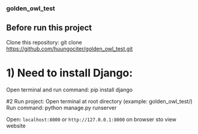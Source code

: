 ### golden_owl_test
## Before run this project 
Clone this repository: git clone https://github.com/huungociter/golden_owl_test.git

# 1) Need to install Django: 
Open terminal and run command: pip install django

#2 Run project: 
Open terminal at root directory (example: golden_owl_test/) 
Run command: python manage.py runserver

Open: ```localhost:8000``` or ```http://127.0.0.1:8000``` on browser sto view website
